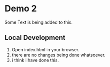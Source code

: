 # Demo 2

Some Text is being added to this. 

## Local Development

1. Open index.html in your browser.
2. there are no changes being done whatsoever.
3. i think i have done this.
